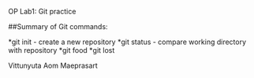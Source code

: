 OP Lab1: Git practice

##Summary of Git commands:

*git init - create a new repository
*git status - compare working directory with repository
*git food
*git lost


Vittunyuta Aom Maeprasart

